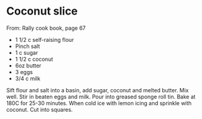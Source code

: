 # Coconut slice
From: Rally cook book, page 67

* 1 1/2 c self-raising flour
* Pinch salt
* 1 c sugar
* 1 1/2 c coconut
* 6oz butter
* 3 eggs
* 3/4 c milk

Sift flour and salt into a basin, add sugar, coconut and melted butter.  Mix well.  Stir in beaten eggs and milk.  Pour into greased sponge roll tin.  Bake at 180C for 25-30 minutes.  When cold ice with lemon icing and sprinkle with coconut.  Cut into squares.

